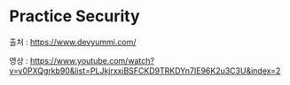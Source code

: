 # Practice Security
출처 : https://www.devyummi.com/

영상 : https://www.youtube.com/watch?v=y0PXQgrkb90&list=PLJkjrxxiBSFCKD9TRKDYn7IE96K2u3C3U&index=2